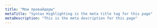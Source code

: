 ```yaml
---
title: "Мои провайдеры"
metaTitle: "Syntax Highlighting is the meta title tag for this page"
metaDescription: "This is the meta description for this page"
---
```


